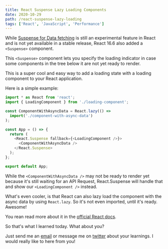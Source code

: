 ```yaml
---
title: React Suspense Lazy Loading Components
date: 2020-10-29
path: /react-suspense-lazy-loading
tags: ['React', 'JavaScript', 'Performance']
---
```


While [Suspense for Data fetching](https://reactjs.org/docs/concurrent-mode-suspense.html) is still an experimental feature in React and is not yet available in a stable release, React 16.6 also added a `<Suspense>` component.

This `<Suspense>` component lets you specify the loading indicator in case some components in the tree below it are not yet ready to render.

This is a super cool and easy way to add a loading state with a loading component to your React application.

Here is a simple example:

```javascript
import * as React from 'react';
import { LoadingComponent } from './loading-component';

const ComponentWithAsyncData = React.lazy(() =>
  import('./component-with-async-data')
);

const App = () => {
  return (
    <React.Suspense fallback={<LoadingComponent />}>
      <ComponentWithAsyncData />
    </React.Suspense>
  );
};

export default App;
```

While the `<ComponentWithAsyncData />` may not be ready to render yet because it's still waiting for an API Request, React.Suspense will handle that and show our `<LoadingComponent />` instead.

What's even cooler, is that React can also lazy load the component with the async data by using `React.lazy`. So it's not even imported, until it's ready. Awesome!

You rean read more about it in the [official React docs](https://reactjs.org/docs/react-api.html#reactsuspense).

So that's what I learned today. What about you?

Just send me an [email](mailto:marcokuehbauch@gmail.com) or message me on [twitter](https://twitter.com/home) about your learnings. I would really like to here from you!
